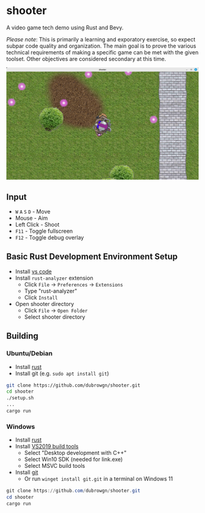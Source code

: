 # shooter

A video game tech demo using Rust and Bevy.

*Please note*: This is primarily a learning and exporatory exercise, so expect subpar code quality and organization. The main goal is to prove the various technical requirements of making a specific game can be met with the given toolset. Other objectives are considered secondary at this time.

![screenshot_2023-02-01](readme/screenshot_2023-02-01.jpg)

## Input

* `W` `A` `S` `D` - Move
* Mouse - Aim
* Left Click - Shoot
* `F11` - Toggle fullscreen
* `F12` - Toggle debug overlay

## Basic Rust Development Environment Setup

* Install [vs code](https://code.visualstudio.com/download)
* Install `rust-analyzer` extension
  * Click `File` -> `Preferences` -> `Extensions`
  * Type "rust-analyzer"
  * Click `Install`
* Open shooter directory
  * Click `File` -> `Open Folder`
  * Select shooter directory

## Building

### Ubuntu/Debian

* Install [rust](https://www.rust-lang.org/tools/install)
* Install git (e.g. `sudo apt install git`)

```bash
git clone https://github.com/dubrowgn/shooter.git
cd shooter
./setup.sh
...
cargo run
```

### Windows

* Install [rust](https://www.rust-lang.org/tools/install)
* Install [VS2019 build tools](https://visualstudio.microsoft.com/visual-cpp-build-tools)
  * Select "Desktop development with C++"
  * Select Win10 SDK (needed for link.exe)
  * Select MSVC build tools
* Install [git](https://git-scm.com/downloads)
  * Or run `winget install git.git` in a terminal on Windows 11

```powershell
git clone https://github.com/dubrowgn/shooter.git
cd shooter
cargo run
```
